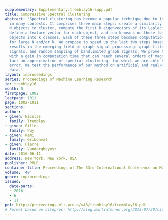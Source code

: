 ```yaml
---
supplementary: Supplementary:tremblay16-supp.pdf
title: Compressive Spectral Clustering
abstract: 'Spectral clustering has become a popular technique due to its high performance
  in many contexts. It comprises three main steps: create a similarity graph between
  N objects to cluster, compute the first k eigenvectors of its Laplacian matrix to
  define a feature vector for each object, and run k-means on these features to separate
  objects into k classes. Each of these three steps becomes computationally intensive
  for large N and/or k. We propose to speed up the last two steps based on recent
  results in the emerging field of graph signal processing: graph filtering of random
  signals, and random sampling of bandlimited graph signals. We prove that our method,
  with a gain in computation time that can reach several orders of magnitude, is in
  fact an approximation of spectral clustering, for which we are able to control the
  error. We test the performance of our method on artificial and real-world network
  data.'
layout: inproceedings
series: Proceedings of Machine Learning Research
id: tremblay16
month: 0
firstpage: 1002
lastpage: 1011
page: 1002-1011
sections: 
author:
- given: Nicolas
  family: Tremblay
- given: Gilles
  family: Puy
- given: Remi
  family: Gribonval
- given: Pierre
  family: Vandergheynst
date: 2016-06-11
address: New York, New York, USA
publisher: PMLR
container-title: Proceedings of The 33rd International Conference on Machine Learning
volume: '48'
genre: inproceedings
issued:
  date-parts:
  - 2016
  - 6
  - 11
pdf: http://proceedings.mlr.press/v48/tremblay16/tremblay16.pdf
# Format based on citeproc: http://blog.martinfenner.org/2013/07/30/citeproc-yaml-for-bibliographies/
---
```

